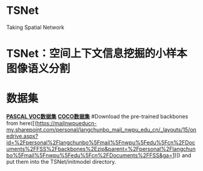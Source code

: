 # TSNet
Taking Spatial Network
# TSNet：空间上下文信息挖掘的小样本图像语义分割
# 数据集
[**PASCAL VOC数据集**]([(http://host.robots.ox.ac.uk/pascal/VOC/voc2012/)])
[**COCO数据集**]([(https://cocodataset.org/#download)])
#Download the pre-trained backbones from here([(https://mailnwpueducn-my.sharepoint.com/personal/langchunbo_mail_nwpu_edu_cn/_layouts/15/onedrive.aspx?id=%2Fpersonal%2Flangchunbo%5Fmail%5Fnwpu%5Fedu%5Fcn%2FDocuments%2FFSS%2Fbackbones%2Ezip&parent=%2Fpersonal%2Flangchunbo%5Fmail%5Fnwpu%5Fedu%5Fcn%2FDocuments%2FFSS&ga=1)]) and put them into the TSNet/initmodel directory.
